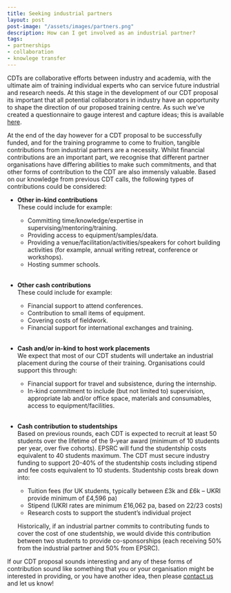```yaml
---
title: Seeking industrial partners
layout: post
post-image: "/assets/images/partners.png"
description: How can I get involved as an industrial partner?
tags:
- partnerships
- collaboration
- knowlege transfer
---
```


CDTs are collaborative efforts between industry and academia, with the ultimate aim of training individual experts who can service future industrial and research needs. At this stage in the development of our CDT proposal its important that all potential collaborators in industry have an opportunity to shape the direction of our proposed training centre. As such we've created a questionnaire to gauge interest and capture ideas; this is available [here](https://tinyurl.com/geo-AI).

At the end of the day however for a CDT proposal to be successfully funded, and for the training programme to come to fruition, tangible contributions from industrial partners are a necessity. Whilst financial contributions are an important part, we recognise that different partner organisations have differing abilities to make such commitments, and that other forms of contribution to the CDT are also immensly valuable. Based on our knowledge from previous CDT calls, the following types of contributions could be considered:

- __Other in-kind contributions__  
  These could include for example:  

  + Committing time/knowledge/expertise in supervising/mentoring/training.
  + Providing access to equipment/samples/data.
  + Providing a venue/facilitation/activities/speakers for cohort building activities (for example, annual writing retreat, conference or workshops).
  + Hosting summer schools. <br><br>

- __Other cash contributions__  
  These could include for example:  

  + Financial support to attend conferences.
  + Contribution to small items of equipment.
  + Covering costs of fieldwork.
  + Financial support for international exchanges and training.<br><br>

- __Cash and/or in-kind to host work placements__  
  We expect that most of our CDT students will undertake an industrial placement during the course of their training. Organisations could support this through:

  + Financial support for travel and subsistence, during the internship.
  + In-kind commitment to include (but not limited to) supervision, appropriate lab and/or office space, materials and consumables, access to equipment/facilities.  <br><br>

- __Cash contribution to studentships__  
  Based on previous rounds, each CDT is expected to recruit at least 50 students over the lifetime of the 9-year award (minimum of 10 students per year, over five cohorts).  EPSRC will fund the studentship costs equivalent to 40 students maximum. The CDT must secure industry funding to support 20-40% of the studentship costs including stipend and fee costs equivalent to 10 students.
  Studentship costs break down into:

  + Tuition fees (for UK students, typically between £3k and £6k – UKRI provide minimum of £4,596 pa) 
  + Stipend (UKRI rates are minimum £16,062 pa, based on 22/23 costs)
  + Research costs to support the student’s individual project  
  
  Historically, if an industrial partner commits to contributing funds to cover the cost of one studentship, we would divide this contribution between two students to provide co-sponsorships (each receiving 50% from the industrial partner and 50% from EPSRC). 
  
If our CDT proposal sounds interesting and any of these forms of contribution sound like something that you or your organisation might be interested in providing, or you have another idea, then please [contact us](#contact) and let us know!

